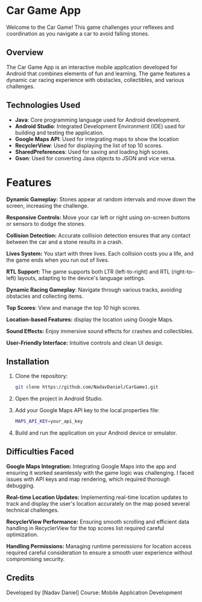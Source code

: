 # Car Game App
Welcome to the Car Game! This game challenges your reflexes and coordination as you navigate a car to avoid falling stones.

## Overview
The Car Game App is an interactive mobile application developed for Android that combines elements of fun and learning. The game features a dynamic car racing experience with obstacles, collectibles, and various challenges.

## Technologies Used
- **Java**: Core programming language used for Android development.
- **Android Studio**: Integrated Development Environment (IDE) used for building and testing the application.
- **Google Maps API**: Used for integrating maps to show the location
- **RecyclerView**: Used for displaying the list of top 10 scores.
- **SharedPreferences**: Used for saving and loading high scores.
- **Gson**: Used for converting Java objects to JSON and vice versa.

# Features
**Dynamic Gameplay:** Stones appear at random intervals and move down the screen, increasing the challenge.

**Responsive Controls:** Move your car left or right using on-screen buttons or sensors to dodge the stones.

**Collision Detection:** Accurate collision detection ensures that any contact between the car and a stone results in a crash.

**Lives System:** You start with three lives. Each collision costs you a life, and the game ends when you run out of lives.

**RTL Support:** The game supports both LTR (left-to-right) and RTL (right-to-left) layouts, adapting to the device's language settings.

**Dynamic Racing Gameplay**: Navigate through various tracks, avoiding obstacles and collecting items.

**Top Scores**: View and manage the top 10 high scores.

**Location-based Features:** display the location using Google Maps.

**Sound Effects:** Enjoy immersive sound effects for crashes and collectibles.

**User-Friendly Interface:** Intuitive controls and clean UI design.

## Installation
1. Clone the repository:
   ```sh
   git clone https://github.com/NadavDaniel/CarGame1.git
   
2. Open the project in Android Studio.
   
3. Add your Google Maps API key to the local.properties file:
    ```sh
   MAPS_API_KEY=your_api_key
   
5. Build and run the application on your Android device or emulator.


## Difficulties Faced
**Google Maps Integration:** Integrating Google Maps into the app and ensuring it worked seamlessly with the game logic was challenging. I faced issues with API keys and map rendering, which required thorough debugging.

**Real-time Location Updates:** Implementing real-time location updates to track and display the user's location accurately on the map posed several technical challenges.

**RecyclerView Performance:** Ensuring smooth scrolling and efficient data handling in RecyclerView for the top scores list required careful optimization.

**Handling Permissions:** Managing runtime permissions for location access required careful consideration to ensure a smooth user experience without compromising security.

## Credits
Developed by [Nadav Daniel]
Course: Mobile Application Development





